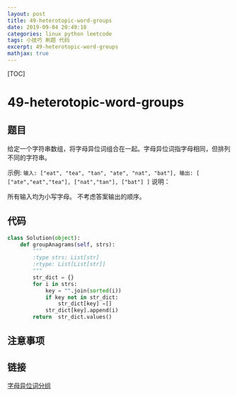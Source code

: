 ```yaml
---
layout: post
title: 49-heterotopic-word-groups
date: 2019-09-04 20:49:18
categories: linux python leetcode
tags: 小技巧 刷题 代码
excerpt: 49-heterotopic-word-groups
mathjax: true
---
```


[TOC]

# 49-heterotopic-word-groups
## 题目
给定一个字符串数组，将字母异位词组合在一起。字母异位词指字母相同，但排列不同的字符串。

示例:
`
输入: ["eat", "tea", "tan", "ate", "nat", "bat"],
输出:
[
  ["ate","eat","tea"],
  ["nat","tan"],
  ["bat"]
]
`
说明：

所有输入均为小写字母。
不考虑答案输出的顺序。


## 代码
```python
class Solution(object):
    def groupAnagrams(self, strs):
        """
        :type strs: List[str]
        :rtype: List[List[str]]
        """
        str_dict = {}
        for i in strs:
            key = "".join(sorted(i))
            if key not in str_dict:
                str_dict[key] =[]
            str_dict[key].append(i)
        return  str_dict.values()
```

## 注意事项
## 链接
[字母异位词分组](https://leetcode-cn.com/problems/group-anagrams)


